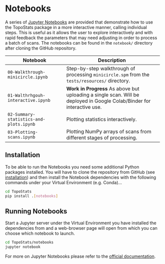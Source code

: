 # Notebooks

A series of [Jupyter Notebooks](https://www.jupyter.org) are provided that demonstrate how to use the TopoStats package
in a more interactive manner, calling individual steps. This is useful as it allows the user to explore interactively
and with rapid feedback the parameters that may need adjusting in order to process a batch of scans. The notebooks can
be found in the `notebook/` directory after cloning the GitHub repository.


| Notebook                                | Description                                                                                                             |
|-----------------------------------------|-------------------------------------------------------------------------------------------------------------------------|
| `00-Walkthrough-minicircle.ipynb`       | Step-by-step walkthrough of processing `minicircle.spm` from the `tests/resources/` directory.                          |
| `01-Walthrhgouh-interactive.ipynb`      | **Work in Progress** As above but uploading a single scan. Will be deployed in Google Colab/Binder for interactive use. |
| `02-Summary-statistics-and-plots.ipynb` | Plotting statistics interactively.                                                                                      |
| `03-Plotting-scans.ipynb`               | Plotting NumPy arrays of scans from different stages of processing.                                                     |


## Installation

To be able to run the Notebooks you need some additional Python packages installed. You will have to clone the
repository from GitHub (see [installation](installation)) and then install the Notebook dependencies
with the following commands under your Virtual Environment (e.g. Conda)...

``` bash
cd TopoStats
pip install .[notebooks]
```

## Running Notebooks

Start a Jupyter server under the Virtual Environment you have installed the dependencies from and a web-browser page
will open from which you can choose which notebook to launch.

``` bash
cd TopoStats/notebooks
jupyter notebook
```

For more on Jupyter Notebooks please refer to the [official documentation](https://docs.jupyter.org/en/latest/).
